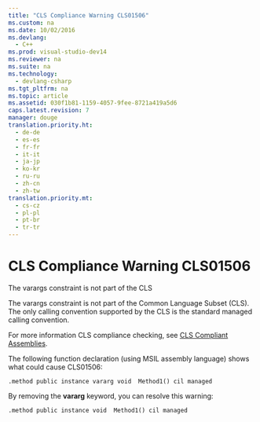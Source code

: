 ```yaml
---
title: "CLS Compliance Warning CLS01506"
ms.custom: na
ms.date: 10/02/2016
ms.devlang: 
  - C++
ms.prod: visual-studio-dev14
ms.reviewer: na
ms.suite: na
ms.technology: 
  - devlang-csharp
ms.tgt_pltfrm: na
ms.topic: article
ms.assetid: 030f1b81-1159-4057-9fee-8721a419a5d6
caps.latest.revision: 7
manager: douge
translation.priority.ht: 
  - de-de
  - es-es
  - fr-fr
  - it-it
  - ja-jp
  - ko-kr
  - ru-ru
  - zh-cn
  - zh-tw
translation.priority.mt: 
  - cs-cz
  - pl-pl
  - pt-br
  - tr-tr
---
```

# CLS Compliance Warning CLS01506
The varargs constraint is not part of the CLS  
  
 The varargs constraint is not part of the Common Language Subset (CLS).  The only calling convention supported by the CLS is the standard managed calling convention.  
  
 For more information CLS compliance checking, see [CLS Compliant Assemblies](assetId:///3320b57e-ea55-4697-a17d-f509a36a3c93).  
  
 The following function declaration (using MSIL assembly language) shows what could cause CLS01506:  
  
```  
.method public instance vararg void  Method1() cil managed  
```  
  
 By removing the **vararg** keyword, you can resolve this warning:  
  
```  
.method public instance void  Method1() cil managed  
```